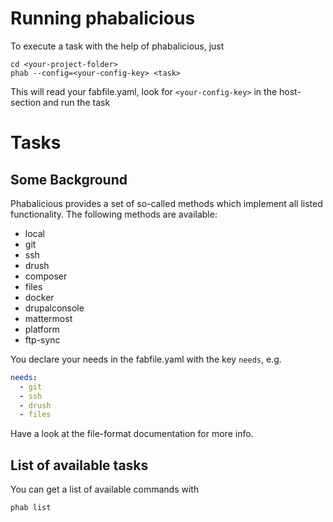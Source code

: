 # Running phabalicious

To execute a task with the help of phabalicious, just

```shell
cd <your-project-folder>
phab --config=<your-config-key> <task>
```

This will read your fabfile.yaml, look for `<your-config-key>` in the host-section and run the task <task>

# Tasks

## Some Background

Phabalicious provides a set of so-called methods which implement all listed functionality. The following methods are available:

* local
* git
* ssh
* drush
* composer
* files
* docker
* drupalconsole
* mattermost
* platform
* ftp-sync

You declare your needs in the fabfile.yaml with the key `needs`, e.g.

```yaml
needs:
  - git
  - ssh
  - drush
  - files
```

Have a look at the file-format documentation for more info.

## List of available tasks


You can get a list of available commands with

```shell
phab list
```
